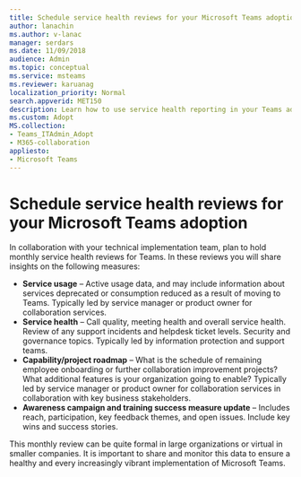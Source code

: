 ```yaml
---
title: Schedule service health reviews for your Microsoft Teams adoption
author: lanachin
ms.author: v-lanac
manager: serdars
ms.date: 11/09/2018
audience: Admin
ms.topic: conceptual
ms.service: msteams
ms.reviewer: karuanag
localization_priority: Normal
search.appverid: MET150
description: Learn how to use service health reporting in your Teams adoption.
ms.custom: Adopt
MS.collection: 
- Teams_ITAdmin_Adopt
- M365-collaboration
appliesto: 
- Microsoft Teams
---
```


# Schedule service health reviews for your Microsoft Teams adoption

In collaboration with your technical implementation team, plan to hold monthly service health reviews for Teams. In these reviews you will share insights on the following measures:

- **Service usage** – Active usage data, and may include information about services deprecated or consumption reduced as a result of moving to Teams. Typically led by service manager or product owner for collaboration services.
- **Service health** – Call quality, meeting health and overall service health. Review of any support incidents and helpdesk ticket levels. Security and governance topics. Typically led by information protection and support teams. 
- **Capability/project roadmap** – What is the schedule of remaining employee onboarding or further collaboration improvement projects? What additional features is your organization going to enable? Typically led by service manager or product owner for collaboration services in collaboration with key business stakeholders.
- **Awareness campaign and training success measure update** – Includes reach, participation, key feedback themes, and open issues. Include key wins and success stories. 

This monthly review can be quite formal in large organizations or virtual in smaller companies. It is important to share and monitor this data to ensure a healthy and every increasingly vibrant implementation of Microsoft Teams. 
